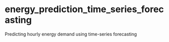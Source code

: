 # energy_prediction_time_series_forecasting
Predicting hourly energy demand using time-series forecasting
